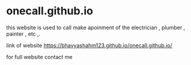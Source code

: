 # onecall.github.io
this website is used to call make apoinment of the electrician , plumber , painter , etc ,. 



link of website
https://bhavyashahm123.github.io/onecall.github.io/

for full website contact me

